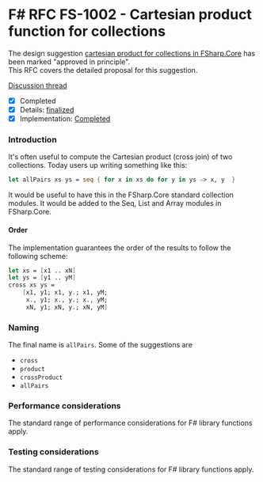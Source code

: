 
# F# RFC FS-1002 - Cartesian product function for collections

The design suggestion [cartesian product for collections in FSharp.Core](http://fslang.uservoice.com/forums/245727-f-language/suggestions/7184398-cartesian-product-function-for-collections) has been marked "approved in principle".  
This RFC covers the detailed proposal for this suggestion.

[Discussion thread](https://github.com/fsharp/FSharpLangDesign/issues/47)

* [x] Completed
* [x] Details: [finalized](https://github.com/fsharp/FSharpLangDesign/issues/47)
* [x] Implementation: [Completed](https://github.com/dotnet/fsharp/pull/989)

### Introduction

It's often useful to compute the Cartesian product (cross join) of two collections. Today users up writing something like this:

```fsharp
let allPairs xs ys = seq { for x in xs do for y in ys -> x, y  }
```

It would be useful to have this in the FSharp.Core standard collection modules.  It would be added to 
the Seq, List and Array modules in FSharp.Core.

#### Order

The implementation guarantees the order of the results to follow the following scheme:

```fsharp
let xs = [x1 .. xN]
let ys = [y1 .. yM]
cross xs ys =
    [x1, y1; x1, y.; x1, yM;
     x., y1; x., y.; x., yM;
     xN, y1; xN, y.; xN, yM]
```

### Naming 

The final name is ``allPairs``.  Some of the suggestions are

* ``cross``
* ``product``
* ``crossProduct``
* ``allPairs``


### Performance considerations

The standard range of performance considerations for F# library functions apply.

### Testing considerations

The standard range of testing  considerations for F# library functions apply.


